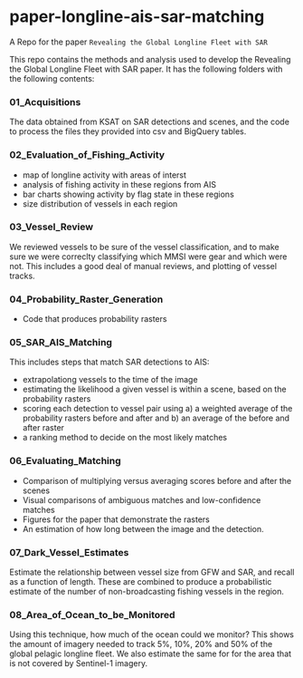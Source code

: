 # paper-longline-ais-sar-matching
A Repo for the paper `Revealing the Global Longline Fleet with SAR`

<!-- #region -->
This repo contains the methods and analysis used to develop the Revealing the Global Longline Fleet with SAR paper. It has the following folders with the following contents:

### 01_Acquisitions 
The data obtained from KSAT on SAR detections and scenes, and the code to process the files they provided into csv and BigQuery tables.

### 02_Evaluation_of_Fishing_Activity 
 - map of longline activity with areas of interst
 - analysis of fishing activity in these regions from AIS
 - bar charts showing activity by flag state in these regions
 - size distribution of vessels in each region
 
### 03_Vessel_Review
We reviewed vessels to be sure of the vessel classification, and to make sure we were correclty classifying which MMSI were gear and which were not. This includes a good deal of manual reviews, and plotting of vessel tracks.

### 04_Probability_Raster_Generation
 - Code that produces probability rasters 

### 05_SAR_AIS_Matching
This includes steps that match SAR detections to AIS:
 - extrapolationg vessels to the time of the image
 - estimating the likelihood a given vessel is within a scene, based on the probability rasters
 - scoring each detection to vessel pair using a) a weighted average of the probability rasters before and after and b) an average of the before and after raster
 - a ranking method to decide on the most likely matches

### 06_Evaluating_Matching
 - Comparison of multiplying versus averaging scores before and after the scenes
 - Visual comparisons of ambiguous matches and low-confidence matches
 - Figures for the paper that demonstrate the rasters
 - An estimation of how long between the image and the detection. 

### 07_Dark_Vessel_Estimates
Estimate the relationship between vessel size from GFW and SAR, and recall as a function of length. These are combined to produce a probabilistic estimate of the number of non-broadcasting fishing vessels in the region.

### 08_Area_of_Ocean_to_be_Monitored
Using this technique, how much of the ocean could we monitor? This shows the amount of imagery needed to track 5%, 10%, 20% and 50% of the global pelagic longline fleet. We also estimate the same for for the area that is not covered by Sentinel-1 imagery.
